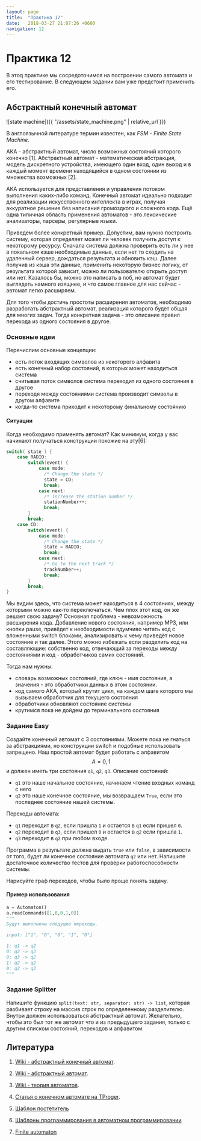 ```yaml
---
layout: page
title:  "Практика 12"
date:   2018-03-27 21:07:26 +0600
navigation: 12
---
```


# Практика 12

В этоq практике мы сосредоточимся на построении самого автомата и его тестирование. В следующем задании вам уже предстоит применить его.

## Абстрактный конечный автомат

![state machine]({{ "/assets/state_machine.png" | relative_url }})

В англоязычной литературе термин известен, как *FSM - Finite State Machine*.

АКА - абстрактный автомат, число возможных состояний которого конечно [1]. Абстрактный автомат - математическая абстракция, модель дискретного устройства, имеющего один вход, один выход и в каждый момент времени находящийся в одном состоянии из множества возможных [2].

АКА используется для представления и управления потоком выполнения каких-либо команд. Конечный автомат идеально подходит для реализации искусственного интеллекта в играх, получая аккуратное решение без написания громоздкого и сложного кода. Ещё одна типичная область применения автоматов - это лексические анализаторы, парсеры, регулярные языки.

Приведем более конкретный пример. Допустим, вам нужно построить систему, которая определяет может ли человек получить доступ к некоторому ресурсу. Сначала система должна проверить есть ли у нее в локальном кэше необходимые данные, если нет то сходить на удаленный сервер, дождаться результата и обновить кэш. Далее получив из кэша эти данные, применить некоторую бизнес логику, от результата которой зависит, можно ли пользователю открыть доступ или нет. Казалось бы, можно это написать в лоб, но автомат будет выглядеть намного изящнее, и что самое главное для нас сейчас - автомат легко расширяем.

Для того чтобы достичь простоты расширения автоматов, необходимо разработать абстрактный автомат, реализация которого будет общая для многих задач. Тогда конкретная задача - это описание правил перехода из одного состояния в другое.

### Основные идеи

Перечислим основные концепции:

- есть поток входящих символов из некоторого алфавита
- есть конечный набор состояний, в которых может находиться система
- считывая поток символов система переходит из одного состояния в другое
- переходя между состояниями система производит символы в другом алфавите
- когда-то система приходит к некоторому финальному состоянию

#### Ситуации

Когда необходимо применять автомат? Как минимум, когда у вас начинают получаться конструкции похожие на эту[6]:

```java
switch( state ) {
    case RADIO:
        switch(event) {
            case mode:
              /* Change the state */
              state = CD;
              break;
            case next:
              /* Increase the station number */
              stationNumber++;
              break;
        }
        break;
    case CD:
        switch(event) {
            case mode:
              /* Change the state */
              state = RADIO;
              break;
            case next:
              /* Go to the next track */
              trackNumber++;
              break;
        }
        break;
}
```

Мы видим здесь, что система может находиться в 4 состояниях, между которыми можно как-то переключаться. Чем плох этот код, он же решает свою задачу? Основная проблема - невозможность расширения кода. Добавление нового состояния, например MP3, или кнопки pause, привёдет к необходимости вдумчиво читать код с вложенными switch блоками, анализировать к чему приведёт новое состояние и так далее. Этого можно избежать если разделить код на составляющие: собственно код, отвечающий за переходы между состояниями и код - обработчиков самих состояний.

Тогда нам нужны:

- словарь возможных состояний, где ключ - имя состояния, а значения - это обработчики данных в этом состоянии.
- код самого АКА, который крутит цикл, на каждом шаге которого мы вызываем обработчик для текущего состояния
- обработчики обновляют состояние системы
- крутимся пока не дойдем до терминального состояния

### Задание Easy

Создайте конечный автомат с 3 состояниями. Можете пока не гнаться за абстракциями, но конструкции switch и подобные использовать запрещено. Наш простой автомат будет работать с алфавитом $$A = {0, 1}$$ и должен иметь три состояния `q1`, `q2`, `q3`. Описание состояний:

- `q1` это наше начальное состояние, начинаем чтение входных команд с него
- `q2` это наше конечное состояние, мы возвращаем `True`, если это последнее состояние нашей системы.

Переходы автомата:

- `q1` переходит в `q2`, если пришла `1` и остается в `q1` если пришел `0`.
- `q2` переходит в `q3`, если пришел `0` и остается в `q2` если пришла `1`.
- `q3` переходит в `q2` при любом входе.

Программа в результате должна выдать `true` или `false`, в зависимости от того, будет ли конечное состояние автомата `q2` или нет. Напишите достаточное количество тестов для проверки работоспособности системы.

Нарисуйте граф переходов, чтобы было проще понять задачу.

#### Пример использования

```python
a = Automaton()
a.readCommands([1,0,0,1,0])
"""
Будут выполнены следущие переходы.

input: ["1", "0", "0", "1", "0"]

1: q1 -> q2
0: q2 -> q3
0: q3 -> q2
1: q2 -> q2
0: q2 -> q3
"""
```

### Задание Splitter

Напишите функцию `split(text: str, separator: str) -> list`, которая разбивает строку на массив строк по определенному разделителю. Внутри должен использоваться абстрактный автомат. Желательно, чтобы это был тот же автомат что и из предыдущего задания, только с другим списком состояний, переходов и алфавитом.

## Литература

1. [Wiki - абстрактный конечный автомат](https://ru.wikipedia.org/wiki/%D0%9A%D0%BE%D0%BD%D0%B5%D1%87%D0%BD%D1%8B%D0%B9_%D0%B0%D0%B2%D1%82%D0%BE%D0%BC%D0%B0%D1%82).

2. [Wiki - абстрактный автомат](https://ru.wikipedia.org/wiki/%D0%90%D0%B1%D1%81%D1%82%D1%80%D0%B0%D0%BA%D1%82%D0%BD%D1%8B%D0%B9_%D0%B0%D0%B2%D1%82%D0%BE%D0%BC%D0%B0%D1%82).

3. [Wiki - теория автоматов](https://ru.wikipedia.org/wiki/%D0%A2%D0%B5%D0%BE%D1%80%D0%B8%D1%8F_%D0%B0%D0%B2%D1%82%D0%BE%D0%BC%D0%B0%D1%82%D0%BE%D0%B2).

4. [Статья о конечном автомате на TProger](https://tproger.ru/translations/finite-state-machines-theory-and-implementation/).

5. [Шаблон постетитель](https://goo.gl/WeWGdL)

6. [Шаблоны программирования в автоматном программировании](https://habrahabr.ru/post/133855/)

7. [Finite automaton](http://www.cs.odu.edu/~toida/nerzic/390teched/regular/fa/dfa-definitions.html)